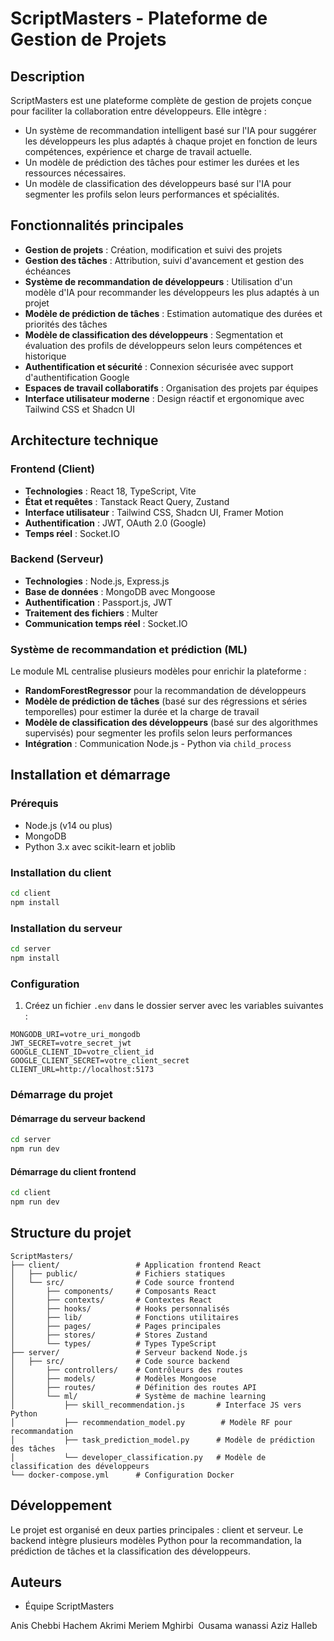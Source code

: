 # ScriptMasters - Plateforme de Gestion de Projets

## Description

ScriptMasters est une plateforme complète de gestion de projets conçue pour faciliter la collaboration entre développeurs. Elle intègre :

* Un système de recommandation intelligent basé sur l'IA pour suggérer les développeurs les plus adaptés à chaque projet en fonction de leurs compétences, expérience et charge de travail actuelle.
* Un modèle de prédiction des tâches pour estimer les durées et les ressources nécessaires.
* Un modèle de classification des développeurs basé sur l'IA pour segmenter les profils selon leurs performances et spécialités.

## Fonctionnalités principales

* **Gestion de projets** : Création, modification et suivi des projets
* **Gestion des tâches** : Attribution, suivi d'avancement et gestion des échéances
* **Système de recommandation de développeurs** : Utilisation d'un modèle d'IA pour recommander les développeurs les plus adaptés à un projet
* **Modèle de prédiction de tâches** : Estimation automatique des durées et priorités des tâches
* **Modèle de classification des développeurs** : Segmentation et évaluation des profils de développeurs selon leurs compétences et historique
* **Authentification et sécurité** : Connexion sécurisée avec support d'authentification Google
* **Espaces de travail collaboratifs** : Organisation des projets par équipes
* **Interface utilisateur moderne** : Design réactif et ergonomique avec Tailwind CSS et Shadcn UI

## Architecture technique

### Frontend (Client)

* **Technologies** : React 18, TypeScript, Vite
* **État et requêtes** : Tanstack React Query, Zustand
* **Interface utilisateur** : Tailwind CSS, Shadcn UI, Framer Motion
* **Authentification** : JWT, OAuth 2.0 (Google)
* **Temps réel** : Socket.IO

### Backend (Serveur)

* **Technologies** : Node.js, Express.js
* **Base de données** : MongoDB avec Mongoose
* **Authentification** : Passport.js, JWT
* **Traitement des fichiers** : Multer
* **Communication temps réel** : Socket.IO

### Système de recommandation et prédiction (ML)

Le module ML centralise plusieurs modèles pour enrichir la plateforme :

* **RandomForestRegressor** pour la recommandation de développeurs
* **Modèle de prédiction de tâches** (basé sur des régressions et séries temporelles) pour estimer la durée et la charge de travail
* **Modèle de classification des développeurs** (basé sur des algorithmes supervisés) pour segmenter les profils selon leurs performances
* **Intégration** : Communication Node.js - Python via `child_process`

## Installation et démarrage

### Prérequis

* Node.js (v14 ou plus)
* MongoDB
* Python 3.x avec scikit-learn et joblib

### Installation du client

```bash
cd client
npm install
```

### Installation du serveur

```bash
cd server
npm install
```

### Configuration

1. Créez un fichier `.env` dans le dossier server avec les variables suivantes :

```
MONGODB_URI=votre_uri_mongodb
JWT_SECRET=votre_secret_jwt
GOOGLE_CLIENT_ID=votre_client_id
GOOGLE_CLIENT_SECRET=votre_client_secret
CLIENT_URL=http://localhost:5173
```

### Démarrage du projet

#### Démarrage du serveur backend

```bash
cd server
npm run dev
```

#### Démarrage du client frontend

```bash
cd client
npm run dev
```

## Structure du projet

```
ScriptMasters/
├── client/                 # Application frontend React
│   ├── public/             # Fichiers statiques
│   └── src/                # Code source frontend
│       ├── components/     # Composants React
│       ├── contexts/       # Contextes React
│       ├── hooks/          # Hooks personnalisés
│       ├── lib/            # Fonctions utilitaires
│       ├── pages/          # Pages principales
│       ├── stores/         # Stores Zustand
│       └── types/          # Types TypeScript
├── server/                 # Serveur backend Node.js
│   ├── src/                # Code source backend
│       ├── controllers/    # Contrôleurs des routes
│       ├── models/         # Modèles Mongoose
│       ├── routes/         # Définition des routes API
│       └── ml/             # Système de machine learning
│           ├── skill_recommendation.js       # Interface JS vers Python
│           ├── recommendation_model.py        # Modèle RF pour recommandation
│           ├── task_prediction_model.py      # Modèle de prédiction des tâches
│           └── developer_classification.py   # Modèle de classification des développeurs
└── docker-compose.yml      # Configuration Docker
```

## Développement

Le projet est organisé en deux parties principales : client et serveur.  Le backend intègre plusieurs modèles Python pour la recommandation, la prédiction de tâches et la classification des développeurs.

## Auteurs

* Équipe ScriptMasters

Anis Chebbi
Hachem Akrimi
Meriem Mghirbi 
Ousama wanassi
Aziz Halleb
